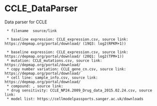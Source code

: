 # CCLE_DataParser

Data parser for CCLE

     * filename  source/link
     
     * baseline expression: CCLE_expression.csv, source link: https://depmap.org/portal/download/ (19Q3: log2(RPKM+1))
     
     * baseline expression: CCLE_expression.csv, source link: https://depmap.org/portal/download/ (20Q1: log2(TPM+1))
     * mutation: CCLE_mutations.csv, source link: https://depmap.org/portal/download/
     * copy number variation: CCLE_gene_cn.csv, source link: https://depmap.org/portal/download/
     * cell line: sample_info.csv, source link: https://depmap.org/portal/download/
     * compound: , source link:
     * drug sensitivity: CCLE_NP24.2009_Drug_data_2015.02.24.csv, source link:
     * model list: https://cellmodelpassports.sanger.ac.uk/downloads
